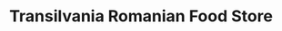 ---
title: "Transilvania Romanian Food Store"
url: /hounslow/transilvania-romanian-food-store/
shop: convenience
---